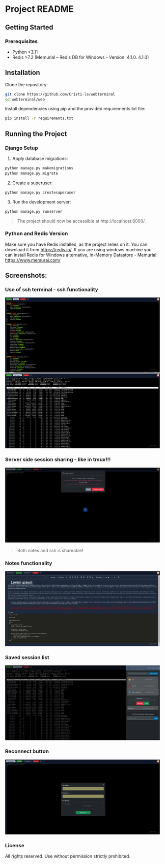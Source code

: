 # Project README

## Getting Started

### Prerequisites

- Python >3.11
- Redis >7.2 (Memurial – Redis DB for Windows - Version. 4.1.0. 4.1.0)

## Installation

Clone the repository: 
```bash
git clone https://github.com/Cristi-la/webterminal
cd webterminal/web
```

Install dependencies using pip and the provided requirements.txt file:
```bash
pip install -r requirements.txt 
```

## Running the Project

### Django Setup

1. Apply database migrations:

```bash
python manage.py makemigrations
python manage.py migrate
```

2. Create a superuser:

```bash
python manage.py createsuperuser
```

3. Run the development server:

```bash
python manage.py runserver
```

> The project should now be accessible at http://localhost:8000/.

### Python and Redis Version

Make sure you have Redis installed, as the project relies on it. You can download it from https://redis.io/. If you are using windows machine you can install Redis for Windows alternative, In-Memory Datastore - Memurial: https://www.memurai.com/


## Screenshots:

###  Use of ssh terminal - ssh functionality
![vim](img/1.png)
![top](img/2.png)
###  Server side session sharing - like in tmux!!!
![server side session sharing](img/5.png)
> Both notes and ssh is shareable!

###  Notes functionality
![notes](img/6.png)
###  Saved session list
![saved sessions](img/3.png)
###  Reconnect button
![reconect](img/4.png)


### License
All rights reserved. Use without permission strictly prohibited.





